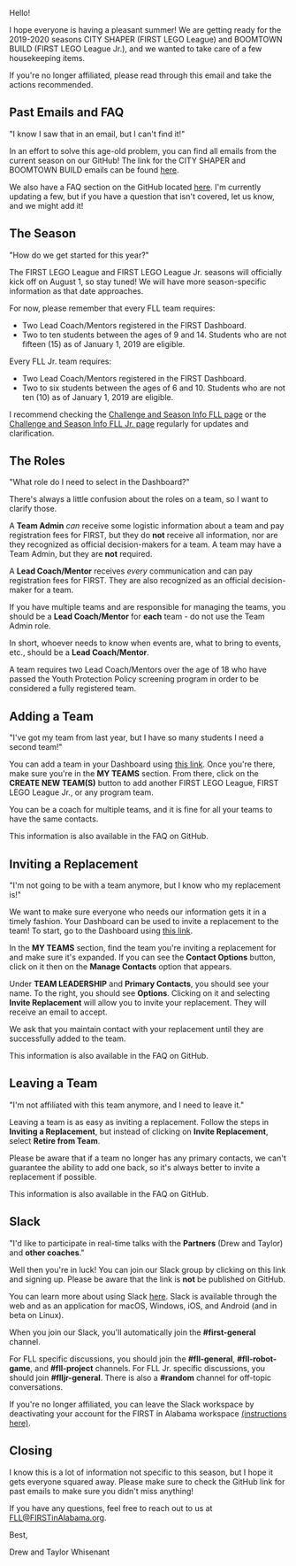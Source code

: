 Hello!

I hope everyone is having a pleasant summer! We are getting ready for the 2019-2020 seasons CITY SHAPER (FIRST LEGO League) and BOOMTOWN BUILD (FIRST LEGO League Jr.), and we wanted to take care of a few housekeeping items. 

If you're no longer affiliated, please read through this email and take the actions recommended.

## Past Emails and FAQ

"I know I saw that in an email, but I can't find it!"

In an effort to solve this age-old problem, you can find all emails from the current season on our GitHub! The link for the CITY SHAPER and BOOMTOWN BUILD emails can be found [here](https://github.com/drewwhis/first-in-alabama/tree/master/2019-2020/email-blasts).

We also have a FAQ section on the GitHub located [here](https://github.com/drewwhis/first-in-alabama/wiki/Frequently-Asked-Questions). I'm currently updating a few, but if you have a question that isn't covered, let us know, and we might add it!

## The Season

"How do we get started for this year?"

The FIRST LEGO League and FIRST LEGO League Jr. seasons will officially kick off on August 1, so stay tuned! We will have more season-specific information as that date approaches.

For now, please remember that every FLL team requires:
- Two Lead Coach/Mentors registered in the FIRST Dashboard.
- Two to ten students between the ages of 9 and 14. Students who are not fifteen (15) as of January 1, 2019 are eligible.

Every FLL Jr. team requires:
- Two Lead Coach/Mentors registered in the FIRST Dashboard.
- Two to six students between the ages of 6 and 10. Students who are not ten (10) as of January 1, 2019 are eligible.

I recommend checking the [Challenge and Season Info FLL page](https://www.firstinspires.org/robotics/fll/challenge-and-season-info) or the [Challenge and Season Info FLL Jr. page](https://www.firstinspires.org/robotics/flljr/challenge-and-season) regularly for updates and clarification.

## The Roles

"What role do I need to select in the Dashboard?"

There's always a little confusion about the roles on a team, so I want to clarify those.

A **Team Admin** *can* receive some logistic information about a team and pay registration fees for FIRST, but they do **not** receive all information, nor are they recognized as official decision-makers for a team. A team may have a Team Admin, but they are **not** required.

A **Lead Coach/Mentor** receives *every* communication and can pay registration fees for FIRST. They are also recognized as an official decision-maker for a team.

If you have multiple teams and are responsible for managing the teams, you should be a **Lead Coach/Mentor** for **each** team - do not use the Team Admin role.

In short, whoever needs to know when events are, what to bring to events, etc., should be a **Lead Coach/Mentor**. 

A team requires two Lead Coach/Mentors over the age of 18 who have passed the Youth Protection Policy screening program in order to be considered a fully registered team.

## Adding a Team

"I've got my team from last year, but I have so many students I need a second team!"

You can add a team in your Dashboard using [this link](https://my.firstinspires.org/Dashboard/). Once you're there, make sure you're in the **MY TEAMS** section. From there, click on the **CREATE NEW TEAM(S)** button to add another FIRST LEGO League, FIRST LEGO League Jr., or any program team.

You can be a coach for multiple teams, and it is fine for all your teams to have the same contacts.

This information is also available in the FAQ on GitHub.

## Inviting a Replacement

"I'm not going to be with a team anymore, but I know who my replacement is!"

We want to make sure everyone who needs our information gets it in a timely fashion. Your Dashboard can be used to invite a replacement to the team! To start, go to the Dashboard using [this link](https://my.firstinspires.org/Dashboard/).

In the **MY TEAMS** section, find the team you're inviting a replacement for and make sure it's expanded. If you can see the **Contact Options** button, click on it then on the **Manage Contacts** option that appears.

Under **TEAM LEADERSHIP** and **Primary Contacts**, you should see your name. To the right, you should see **Options**. Clicking on it and selecting **Invite Replacement** will allow you to invite your replacement. They will receive an email to accept. 

We ask that you maintain contact with your replacement until they are successfully added to the team.

This information is also available in the FAQ on GitHub.

## Leaving a Team

"I'm not affiliated with this team anymore, and I need to leave it."

Leaving a team is as easy as inviting a replacement. Follow the steps in **Inviting a Replacement**, but instead of clicking on **Invite Replacement**, select **Retire from Team**.

Please be aware that if a team no longer has any primary contacts, we can't guarantee the ability to add one back, so it's always better to invite a replacement if possible.

This information is also available in the FAQ on GitHub.

## Slack

"I'd like to participate in real-time talks with the **Partners** (Drew and Taylor) and **other coaches**."

Well then you're in luck! You can join our Slack group by clicking on this link and signing up. Please be aware that the link is **not** be published on GitHub.

You can learn more about using Slack [here](https://get.slack.help/hc/en-us/categories/360000049043). Slack is available through the web and as an application for macOS, Windows, iOS, and Android (and in beta on Linux). 

When you join our Slack, you'll automatically join the **#first-general** channel. 

For FLL specific discussions, you should join the **#fll-general**, **#fll-robot-game**, and **#fll-project** channels. For FLL Jr. specific discussions, you should join **#flljr-general**. There is also a **#random** channel for off-topic conversations.

If you're no longer affiliated, you can leave the Slack workspace by deactivating your account for the FIRST in Alabama workspace [(instructions here)](https://get.slack.help/hc/en-us/articles/203953146-Deactivate-your-Slack-account).


## Closing

I know this is a lot of information not specific to this season, but I hope it gets everyone squared away. Please make sure to check the GitHub link for past emails to make sure you didn't miss anything!

If you have any questions, feel free to reach out to us at FLL@FIRSTinAlabama.org.

Best,

Drew and Taylor Whisenant
